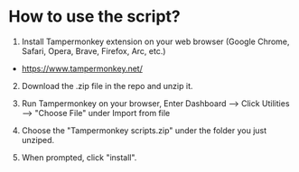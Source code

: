 # How to use the script?
1. Install Tampermonkey extension on your web browser (Google Chrome, Safari, Opera, Brave, Firefox, Arc, etc.)
  - https://www.tampermonkey.net/

2. Download the .zip file in the repo and unzip it.

3. Run Tampermonkey on your browser, Enter Dashboard --> Click Utilities --> "Choose File" under Import from file

4. Choose the "Tampermonkey scripts.zip" under the folder you just unziped.

5. When prompted, click "install".


